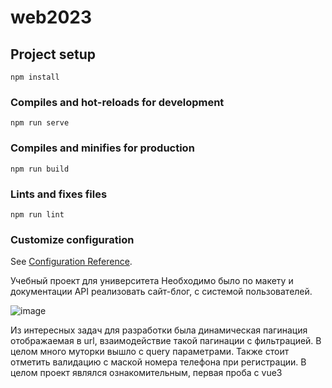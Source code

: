 # web2023

## Project setup
```
npm install
```

### Compiles and hot-reloads for development
```
npm run serve
```

### Compiles and minifies for production
```
npm run build
```

### Lints and fixes files
```
npm run lint
```

### Customize configuration
See [Configuration Reference](https://cli.vuejs.org/config/).


Учебный проект для университета
Необходимо было по макету и документации API реализовать сайт-блог, с системой пользователей.


![image](https://user-images.githubusercontent.com/81044882/214005699-4c145be0-39d6-4698-bab5-3001492d2327.png)


Из интересных задач для разработки была динамическая пагинация отображаемая в url, взаимодействие такой пагинации с фильтрацией. 
В целом много муторки вышло с query параметрами.
Также стоит отметить валидацию с маской номера телефона при регистрации.
В целом проект являлся ознакомительным, первая проба с vue3
